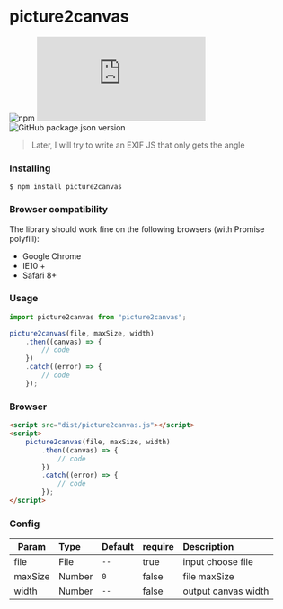 # picture2canvas

![npm](https://img.shields.io/npm/dt/picture2canvas)
![GitHub file size in bytes](https://img.shields.io/github/size/huzedong2015/picture2canvas/dist/picture2canvas.js)
![GitHub package.json version](https://img.shields.io/github/package-json/v/huzedong2015/picture2canvas)

> Later, I will try to write an EXIF JS that only gets the angle

### Installing
    $ npm install picture2canvas

### Browser compatibility
The library should work fine on the following browsers (with Promise polyfill):

- Google Chrome
- IE10 +
- Safari 8+

### Usage
```javascript
import picture2canvas from "picture2canvas";

picture2canvas(file, maxSize, width)
    .then((canvas) => {
        // code
    })
    .catch((error) => {
        // code
    });
```
### Browser
```html
<script src="dist/picture2canvas.js"></script>
<script>
    picture2canvas(file, maxSize, width)
        .then((canvas) => {
            // code
        })
        .catch((error) => {
            // code
        });
</script>
```
### Config
| Param | Type | Default | require | Description|
| - | :- | :- | :- | :- |
| file | File | `--` | true | input choose file |
| maxSize | Number | `0` | false | file maxSize |
| width | Number | `--` | false | output canvas width |
